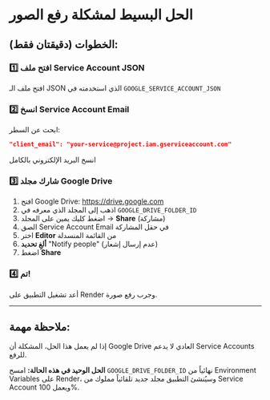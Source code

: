 # الحل البسيط لمشكلة رفع الصور

## الخطوات (دقيقتان فقط):

### 1️⃣ افتح ملف Service Account JSON
افتح ملف الـ JSON الذي استخدمته في `GOOGLE_SERVICE_ACCOUNT_JSON`

### 2️⃣ انسخ Service Account Email
ابحث عن السطر:
```json
"client_email": "your-service@project.iam.gserviceaccount.com"
```
انسخ البريد الإلكتروني بالكامل

### 3️⃣ شارك مجلد Google Drive
1. افتح Google Drive: https://drive.google.com
2. اذهب إلى المجلد الذي معرفه في `GOOGLE_DRIVE_FOLDER_ID`
3. اضغط كليك يمين على المجلد → **Share** (مشاركة)
4. الصق Service Account Email في حقل المشاركة
5. اختر **Editor** من القائمة المنسدلة
6. **ألغِ تحديد** "Notify people" (عدم إرسال إشعار)
7. اضغط **Share**

### 4️⃣ تم!
أعد تشغيل التطبيق على Render وجرب رفع صورة.

---

## ملاحظة مهمة:
إذا لم يعمل هذا الحل، المشكلة أن Google Drive العادي لا يدعم Service Accounts للرفع.

**الحل الوحيد في هذه الحالة:**
امسح `GOOGLE_DRIVE_FOLDER_ID` نهائياً من Environment Variables على Render، وسيُنشئ التطبيق مجلد جديد تلقائياً مملوك من Service Account ويعمل 100%.

